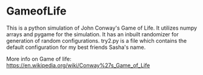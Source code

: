 # GameofLife

This is a python simulation of John Conway's Game of Life. It utilizes numpy arrays and pygame for the simulation. It has an inbuilt randomizer for generation of random configurations. 
try2.py is a file which contains the default configuration for my best friends Sasha's name.

More info on Game of life:
https://en.wikipedia.org/wiki/Conway%27s_Game_of_Life
